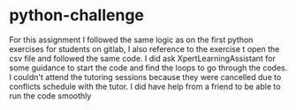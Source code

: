 # python-challenge
For this assignment I followed the same logic as on the first python exercises for students on gitlab, I also reference to the exercise t open the csv file and followed the same code. I did ask XpertLearningAssistant for some guidance to start the code and find the loops to go through the codes. I couldn't attend the tutoring sessions because they were cancelled due to conflicts schedule with the tutor. I did have help from a friend to be able to run the code smoothly

